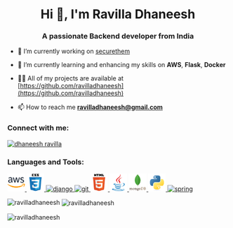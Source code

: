 <h1 align="center">Hi 👋, I'm Ravilla Dhaneesh</h1>
<h3 align="center">A passionate Backend developer from India</h3>

- 🔭 I’m currently working on [securethem](https://securethem.com)

- 🌱 I’m currently learning and enhancing my skills on **AWS**, **Flask**, **Docker**

- 👨‍💻 All of my projects are available at [https://github.com/ravilladhaneesh](https://github.com/ravilladhaneesh)

- 📫 How to reach me **ravilladhaneesh@gmail.com**

<h3 align="left">Connect with me:</h3>
<p align="left">
<a href="https://www.linkedin.com/in/dhaneesh-ravilla-7b717b1b5/" target="blank"><img align="center" src="https://raw.githubusercontent.com/rahuldkjain/github-profile-readme-generator/master/src/images/icons/Social/linked-in-alt.svg" alt="dhaneesh ravilla" height="30" width="40" /></a>
</p>

<h3 align="left">Languages and Tools:</h3>
<p align="left"> <a href="https://aws.amazon.com" target="_blank" rel="noreferrer"> <img src="https://raw.githubusercontent.com/devicons/devicon/master/icons/amazonwebservices/amazonwebservices-original-wordmark.svg" alt="aws" width="40" height="40"/> </a> <a href="https://www.w3schools.com/css/" target="_blank" rel="noreferrer"> <img src="https://raw.githubusercontent.com/devicons/devicon/master/icons/css3/css3-original-wordmark.svg" alt="css3" width="40" height="40"/> </a> <a href="https://www.djangoproject.com/" target="_blank" rel="noreferrer"> <img src="https://cdn.worldvectorlogo.com/logos/django.svg" alt="django" width="40" height="40"/> </a> <a href="https://git-scm.com/" target="_blank" rel="noreferrer"> <img src="https://www.vectorlogo.zone/logos/git-scm/git-scm-icon.svg" alt="git" width="40" height="40"/> </a> <a href="https://www.w3.org/html/" target="_blank" rel="noreferrer"> <img src="https://raw.githubusercontent.com/devicons/devicon/master/icons/html5/html5-original-wordmark.svg" alt="html5" width="40" height="40"/> </a> <a href="https://www.java.com" target="_blank" rel="noreferrer"> <img src="https://raw.githubusercontent.com/devicons/devicon/master/icons/java/java-original.svg" alt="java" width="40" height="40"/> </a> <a href="https://www.mongodb.com/" target="_blank" rel="noreferrer"> <img src="https://raw.githubusercontent.com/devicons/devicon/master/icons/mongodb/mongodb-original-wordmark.svg" alt="mongodb" width="40" height="40"/> </a> <a href="https://www.python.org" target="_blank" rel="noreferrer"> <img src="https://raw.githubusercontent.com/devicons/devicon/master/icons/python/python-original.svg" alt="python" width="40" height="40"/> </a> <a href="https://spring.io/" target="_blank" rel="noreferrer"> <img src="https://www.vectorlogo.zone/logos/springio/springio-icon.svg" alt="spring" width="40" height="40"/> </a> </p>


<p><img align="left" src="https://github-readme-stats.vercel.app/api/top-langs?username=ravilladhaneesh&show_icons=true&locale=en&layout=compact&hide=Jupyter%20Notebook" alt="ravilladhaneesh" /></p>
<p>&nbsp;<img align="center" src="https://github-readme-stats.vercel.app/api?username=ravilladhaneesh&show_icons=true&locale=en" alt="ravilladhaneesh" /></p>
<p><img align="center" src="https://github-readme-streak-stats.herokuapp.com/?user=ravilladhaneesh&" alt="ravilladhaneesh" /></p>
